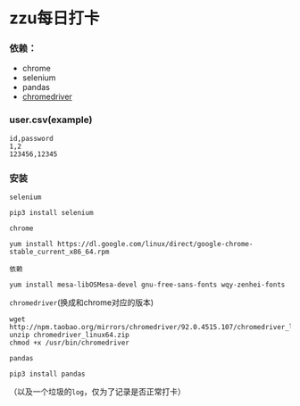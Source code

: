 # zzu每日打卡

### 依赖：
* chrome
* selenium
* pandas
* [chromedriver](https://npm.taobao.org/mirrors/chromedriver)

### user.csv(example)
```
id,password
1,2
123456,12345
```

### 安装
`selenium`
```
pip3 install selenium
```
`chrome`
```
yum install https://dl.google.com/linux/direct/google-chrome-stable_current_x86_64.rpm
```
`依赖`
```
yum install mesa-libOSMesa-devel gnu-free-sans-fonts wqy-zenhei-fonts
```
`chromedriver`(换成和chrome对应的版本)
```
wget http://npm.taobao.org/mirrors/chromedriver/92.0.4515.107/chromedriver_linux64.zip
unzip chromedriver_linux64.zip
chmod +x /usr/bin/chromedriver
```
`pandas`
```
pip3 install pandas
```
（以及一个垃圾的`log`，仅为了记录是否正常打卡）